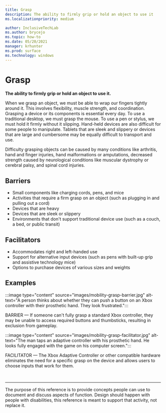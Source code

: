 ```yaml
---
title: Grasp
description: The ability to firmly grip or hold an object to use it
ms.localizationpriority: medium

author: InclusiveTechLab
ms.author: brycejo 
ms.topic: how-to
ms.date: 05/20/2021
manager: krhunter
ms.prod: surface
ms.technology: windows
---
```


# Grasp

**The ability to firmly grip or hold an object to use it.**

When we grasp an object, we must be able to wrap our fingers tightly around it. This involves flexibility, muscle strength, and coordination. Grasping a device or its components is essential every day. To use a traditional desktop, we must grasp the mouse. To use a pen or stylus, we must hold it firmly without it slipping. Hand-held devices are also difficult for some people to manipulate. Tablets that are sleek and slippery or devices that are large and cumbersome may be equally difficult to transport and use.

Difficulty grasping objects can be caused by many conditions like arthritis, hand and finger injuries, hand malformations or amputations, decreased strength caused by neurological conditions like muscular dystrophy or cerebral palsy, and spinal cord injuries.

## Barriers

* Small components like charging cords, pens, and mice​
* Activities that require a firm grasp on an object (such as plugging in and pulling out a cord)​
* Devices that are heavy​
* Devices that are sleek or slippery​
* Environments that don't support traditional device use (such as a couch, a bed, or public transit)​

## Facilitators

* Accommodates right and left-handed use​
* Support for alternative input devices (such as pens with built-up grip and assistive technology mice)​
* Options to purchase devices of various sizes and weights​

## Examples

:::image type="content" source="images/mobility-grasp-barrier.jpg" alt-text="A person thinks about whether they can push a button on an Xbox controller with their prosthetic hand. They look frustrated.":::

BARRIER — If someone can't fully grasp a standard Xbox controller, they may be unable to access required buttons and thumbsticks, resulting in exclusion from gameplay.

:::image type="content" source="images/mobility-grasp-facilitator.jpg" alt-text="The man taps an adaptive controller with his prosthetic hand. He looks fully engaged with the game on his computer screen.":::

FACILITATOR — The Xbox Adaptive Controller or other compatible hardware eliminates the need for a specific grasp on the device and allows users to choose inputs that work for them.​


&nbsp;

[comment]: # (Footer statement)
___
The purpose of this reference is to provide concepts people can use to document and discuss aspects of function. Design should happen with people with disabilities, this reference is meant to support that activity, not replace it. 